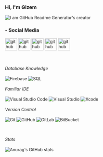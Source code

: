 ### Hi, I'm Gizem

![I am GitHub Readme Generator's creator](https://blog.codemagic.io/uploads/covers/Codemagic-io_Blog_Flutter-Versus-Other-Mobile-Development-Frameworks_1.png)


### - Social Media
[<img src='https://image.flaticon.com/icons/png/512/2504/2504925.png' alt='github' height='40'>](https://medium.com/@gduman16)
[<img src='https://image.flaticon.com/icons/png/512/3955/3955024.png' alt='github' height='40'>](https://www.instagram.com/d_gizemm/) 
[<img src='https://image.flaticon.com/icons/png/512/2504/2504947.png' alt='github' height='40'>](https://twitter.com/dumangizemm) 
[<img src='https://image.flaticon.com/icons/png/512/2626/2626299.png' alt='github' height='40'>](https://stackoverflow.com/users/15760233/gizem-duman) 
[<img src='https://image.flaticon.com/icons/png/512/2504/2504923.png' alt='github' height='40'>](https://www.linkedin.com/in/gizem-duman-2aa462173/) 

<br/><br/>  *Database Knowledge* <br/><br/> 
<img alt="Firebase" src ="https://img.shields.io/badge/-Firebase-yellow?style=for-the-badge&logo=firebase&logoColor=white"/> <img alt="SQL" src="https://img.shields.io/badge/-MySQL-purple?style=for-the-badge&logo=mysql&logoColor=white"/>
<br/><br/>  *Familiar IDE* <br/><br/> 
<img alt="Visual Studio Code" src="https://img.shields.io/badge/VisualStudioCode-0078d7.svg?style=for-the-badge&logo=visual-studio-code&logoColor=white"/>
<img alt="Visual Studio" src="https://img.shields.io/badge/VisualStudio-0078d7.svg?style=for-the-badge&logo=visual-studio&logoColor=white"/>
<img alt="Xcode" src="https://img.shields.io/badge/Xcode-007ACC?style=for-the-badge&logo=Xcode&logoColor=white"/>
<br/><br/>
*Version Control* <br/><br/><img alt="Git" src="https://img.shields.io/badge/git-%23F05033.svg?style=for-the-badge&logo=git&logoColor=white"/>
<img alt="GitHub" src="https://img.shields.io/badge/github-%23121011.svg?style=for-the-badge&logo=github&logoColor=white"/>
<img alt="GitLab" src="https://img.shields.io/badge/gitlab-%23181717.svg?style=for-the-badge&logo=gitlab&logoColor=white"/>
<img alt="BitBucket" src="https://img.shields.io/badge/-Bitbucket-blue?style=for-the-badge&logo=bitbucket&logoColor=white"/>


<br/><br/>  *Stats* <br/><br/> 
![Anurag's GitHub stats](https://github-readme-stats.vercel.app/api?username=dumanngizem&show_icons=true&theme=radical)
